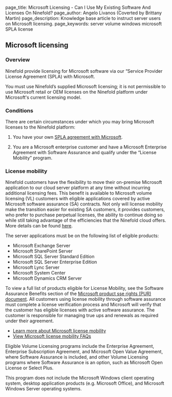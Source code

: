 page_title:       Microsoft Licensing - Can I Use My Existing Software And Licenses On Ninefold?
page_author:      Angelo Livanos (Coverted by Brittany Martin)
page_description: Knowledge base article to instruct server users on Microsoft licensing. 
page_keywords:    server volume windows microsoft SPLA license 

## Microsoft licensing 

### Overview

Ninefold provide licensing for Microsoft software via our “Service Provider License Agreement (SPLA) with Microsoft.

You must use Ninefold’s supplied Microsoft licensing; it is not permissible to use Microsoft retail or OEM licenses on the Ninefold platform under Microsoft's current licensing model.

### Conditions

There are certain circumstances under which you may bring Microsoft licenses to the Ninefold platform:

1. You have your own [SPLA agreement with Microsoft](http://www.microsoft.com/licensing/licensing-options/spla-program.aspx).

2. You are a Microsoft enterprise customer and have a Microsoft Enterprise Agreement with Software Assurance and qualify under the “License Mobility” program. 

### License mobility

Ninefold customers have the flexibility to move their on-premise Microsoft application to our cloud server platform at any time without incurring additional licensing fees. This benefit is available to Microsoft volume licensing (VL) customers with eligible applications covered by active Microsoft software assurance (SA) contracts. Not only will license mobility make the transition easier for existing SA customers, it provides customers, who prefer to purchase perpetual licenses, the ability to continue doing so while still taking advantage of the efficiencies that the Ninefold cloud offers. More details can be found [here](http://www.microsoft.com/licensing/software-assurance/license-mobility.aspx).

The server applications must be on the following list of eligible products:

* Microsoft Exchange Server
* Microsoft SharePoint Server
* Microsoft SQL Server Standard Edition
* Microsoft SQL Server Enterprise Edition
* Microsoft Lync Server
* Microsoft System Center
* Microsoft Dynamics CRM Server

To view a full list of products eligible for License Mobility, see the Software Assurance Benefits section of the [Microsoft product sse rights (PUR) document](http://www.microsoft.com/licensing/products/products.aspx). All customers using license mobility through software assurance must complete a license verification process and Microsoft will verify that the customer has eligible licenses with active software assurance. The customer is responsible for managing true ups and renewals as required under their agreement.

* [Learn more about Microsoft license mobility](http://www.microsoft.com/licensing/software-assurance/license-mobility.aspx)
* [View Microsoft license mobility FAQs](http://www.microsoft.com/licensing/about-licensing/product-licensing-faq.aspx)

Eligible Volume Licensing programs include the Enterprise Agreement, Enterprise Subscription Agreement, and Microsoft Open Value Agreement, where Software Assurance is included, and other Volume Licensing programs where Software Assurance is an option, such as Microsoft Open License or Select Plus.

This program does not include the Microsoft Windows client operating system, desktop application products (e.g. Microsoft Office), and Microsoft Windows Server operating systems.
